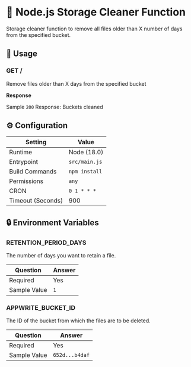 # 🧹 Node.js Storage Cleaner Function

Storage cleaner function to remove all files older than X number of days from the specified bucket.

## 🧰 Usage

### GET /

Remove files older than X days from the specified bucket

**Response**

Sample `200` Response: Buckets cleaned

## ⚙️ Configuration

| Setting           | Value         |
| ----------------- | ------------- |
| Runtime           | Node (18.0)   |
| Entrypoint        | `src/main.js` |
| Build Commands    | `npm install` |
| Permissions       | `any`         |
| CRON              | `0 1 * * *`   |
| Timeout (Seconds) | 900           |

## 🔒 Environment Variables

### RETENTION_PERIOD_DAYS

The number of days you want to retain a file.

| Question     | Answer |
| ------------ | ------ |
| Required     | Yes    |
| Sample Value | `1`    |

### APPWRITE_BUCKET_ID

The ID of the bucket from which the files are to be deleted.

| Question     | Answer         |
| ------------ | -------------- |
| Required     | Yes            |
| Sample Value | `652d...b4daf` |

